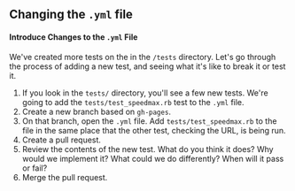 ## Changing the `.yml` file

#### Introduce Changes to the `.yml` File

We've created more tests on the in the `/tests` directory. Let's go through the process of adding a new test, and seeing what it's like to break it or test it.

1. If you look in the `tests/` directory, you'll see a few new tests. We're going to add the `tests/test_speedmax.rb` test to the `.yml` file.
1. Create a new branch based on `gh-pages`.
1. On that branch, open the `.yml` file. Add `tests/test_speedmax.rb` to the file in the same place that the other test, checking the URL, is being run.
1. Create a pull request.
1. Review the contents of the new test. What do you think it does? Why would we implement it? What could we do differently? When will it pass or fail?
1. Merge the pull request.
